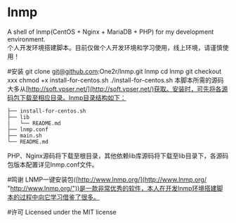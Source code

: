 # lnmp
A shell of lnmp(CentOS + Nginx + MariaDB + PHP) for my development environment.  
个人开发环境搭建脚本。目前仅做个人开发环境和学习使用，线上环境，请谨慎使用！

#安装
    git clone git@github.com:One2r/lnmp.git lnmp
	cd lnmp
	git checkout xxx
    chmod +x install-for-centos.sh 
	./install-for-centos.sh
本脚本所需的源码大多从[http://soft.vpser.net/](http://soft.vpser.net/)获取。安装时，可先将各源码包下载至相应目录。lnmp目录结构如下：

    ├── install-for-centos.sh 
	├── lib 
	|	└── README.md 
	├── lnmp.conf 
	├── main.sh 
	└── README.md
PHP、Nginx源码将下载至根目录，其他依赖lib库源码将下载至lib目录下，各源码包版本配置详见lnmp.conf文件。

#鸣谢
LNMP一键安装包([http://www.lnmp.org/](http://www.lnmp.org/ "http://www.lnmp.org/"))是一款非常优秀的软件，本人在开发lnmp环境搭建脚本的过程中向它学习借鉴了很多。

#许可
Licensed under the MIT license